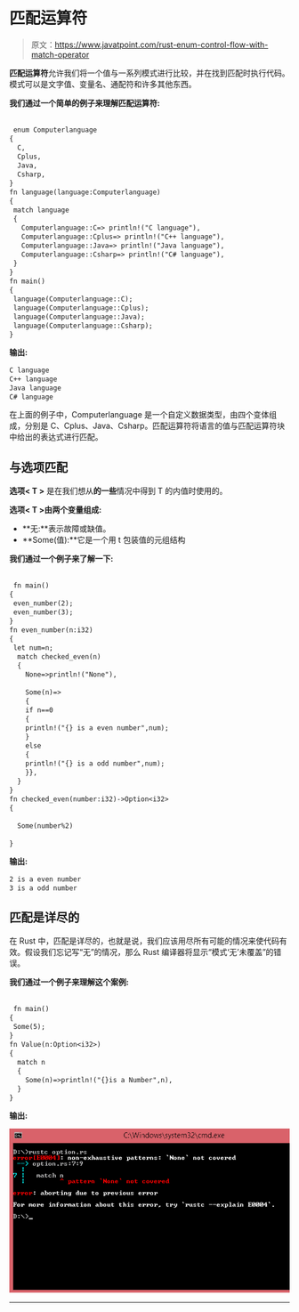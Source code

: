 # 匹配运算符

> 原文：<https://www.javatpoint.com/rust-enum-control-flow-with-match-operator>

**匹配运算符**允许我们将一个值与一系列模式进行比较，并在找到匹配时执行代码。模式可以是文字值、变量名、通配符和许多其他东西。

**我们通过一个简单的例子来理解匹配运算符:**

```

 enum Computerlanguage
{
  C,
  Cplus,
  Java,
  Csharp,
}
fn language(language:Computerlanguage)
{
 match language
 {
   Computerlanguage::C=> println!("C language"),
   Computerlanguage::Cplus=> println!("C++ language"),
   Computerlanguage::Java=> println!("Java language"),
   Computerlanguage::Csharp=> println!("C# language"),
 }
}
fn main()
{
 language(Computerlanguage::C);
 language(Computerlanguage::Cplus);
 language(Computerlanguage::Java);
 language(Computerlanguage::Csharp);
}

```

**输出:**

```
C language
C++ language
Java language
C# language

```

在上面的例子中，Computerlanguage 是一个自定义数据类型，由四个变体组成，分别是 C、Cplus、Java、Csharp。匹配运算符将语言的值与匹配运算符块中给出的表达式进行匹配。

## 与选项<t>匹配</t>

**选项< T >** 是在我们想从**的一些**情况中得到 T 的内值时使用的。

**选项< T >由两个变量组成:**

*   **无:**表示故障或缺值。
*   **Some(值):**它是一个用 t 包装值的元组结构

**我们通过一个例子来了解一下:**

```

 fn main()
{
 even_number(2);
 even_number(3);
}
fn even_number(n:i32)
{
 let num=n;
  match checked_even(n)
  {
    None=>println!("None"),

	Some(n)=>
	{
	if n==0
	{
	println!("{} is a even number",num);
	}
	else
	{
	println!("{} is a odd number",num);
	}},
  }
}
fn checked_even(number:i32)->Option<i32>
{

  Some(number%2)

}

```

**输出:**

```
2 is a even number
3 is a odd number

```

## 匹配是详尽的

在 Rust 中，匹配是详尽的，也就是说，我们应该用尽所有可能的情况来使代码有效。假设我们忘记写“无”的情况，那么 Rust 编译器将显示“模式‘无’未覆盖”的错误。

**我们通过一个例子来理解这个案例:**

```

 fn main()
{
 Some(5);
}
fn Value(n:Option<i32>)
{
  match n
  {
    Some(n)=>println!("{}is a Number",n),
  }
}

```

**输出:**

![Rust Enum Match Operator](img/79919a859b779cbccadeb3030e7f7ef3.png)

* * *
